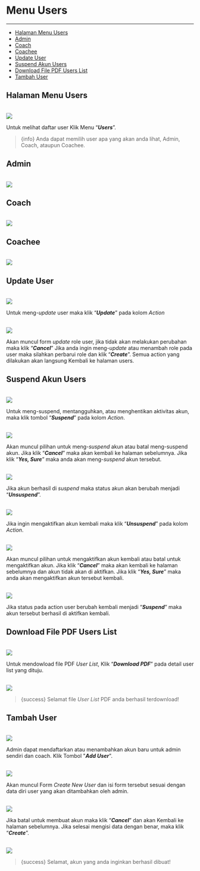 # Menu Users

---

- [Halaman Menu Users](#menu_users)
- [Admin](#admin)
- [Coach](#coach)
- [Coachee](#coachee)
- [Update User](#update_user)
- [Suspend Akun Users](#download_list_user)
- [Download File PDF Users List](#tambah_user)
- [Tambah User](#tambah_user)

<a name="menu_users"></a>
## Halaman Menu Users

<br><img src="{{asset('assets/images/docs/1.0-Menu_Users_1.png')}}">

Untuk melihat daftar user Klik Menu “***Users***”.

> {info} Anda dapat memilih user apa yang akan anda lihat, Admin, Coach, ataupun Coachee.

<a name="admin"></a>
## Admin

<br><img src="{{asset('assets/images/docs/1.0-Menu_Users_2.png')}}">

<a name="coach"></a>
## Coach

<br><img src="{{asset('assets/images/docs/1.0-Menu_Users_3.png')}}">

<a name="coachee"></a>
## Coachee

<br><img src="{{asset('assets/images/docs/1.0-Menu_Users_4.png')}}">

<a name="update_user"></a>
## Update User

<br><img src="{{asset('assets/images/docs/1.0-Menu_Users_5.png')}}">

Untuk meng-*update* user maka klik “***Update***” pada kolom *Action*

<br><img src="{{asset('assets/images/docs/1.0-Menu_Users_6.png')}}">

Akan muncul form *update* role user, jika tidak akan melakukan perubahan maka klik “***Cancel***” Jika anda ingin meng-*update* atau menambah role pada user maka silahkan perbarui role dan klik “***Create***”. Semua action yang dilakukan akan langsung Kembali ke halaman users.

<a name="suspend_user"></a>
## Suspend Akun Users

<br><img src="{{asset('assets/images/docs/1.0-Menu_Users_7.png')}}">

Untuk meng-suspend, mentangguhkan, atau menghentikan aktivitas akun, maka klik tombol “***Suspend***” pada kolom *Action*.

<br><img src="{{asset('assets/images/docs/1.0-Menu_Users_8.png')}}">

Akan muncul pilihan untuk meng-*suspend* akun atau batal meng-suspend akun. Jika klik “***Cancel***” maka akan kembali ke halaman sebelumnya. Jika klik “***Yes, Sure***” maka anda akan meng-*suspend* akun tersebut.

<br><img src="{{asset('assets/images/docs/1.0-Menu_Users_9.png')}}">

Jika akun berhasil di *suspend* maka status akun akan berubah menjadi “***Unsuspend***”.

<br><img src="{{asset('assets/images/docs/1.0-Menu_Users_10.png')}}">

Jika ingin mengaktifkan akun kembali maka klik “***Unsuspend***” pada kolom *Action*.

<br><img src="{{asset('assets/images/docs/1.0-Menu_Users_11.png')}}">

Akan muncul pilihan untuk mengaktifkan akun kembali atau batal untuk mengaktifkan akun. Jika klik “***Cancel***” maka akan kembali ke halaman sebelumnya dan akun tidak akan di aktifkan. Jika klik “***Yes, Sure***” maka anda akan mengaktifkan akun tersebut kembali.

<br><img src="{{asset('assets/images/docs/1.0-Menu_Users_12.png')}}">

Jika status pada action user berubah kembali menjadi “***Suspend***” maka akun tersebut berhasil di aktifkan kembali.

<a name="download_list_user"></a>
## Download File PDF Users List

<br><img src="{{asset('assets/images/docs/1.0-Menu_Users_13.png')}}">

Untuk mendowload file PDF *User List*, Klik “***Download PDF***” pada detail user list yang dituju.

<br><img src="{{asset('assets/images/docs/1.0-Menu_Users_14.png')}}">

> {success} Selamat file *User List* PDF anda berhasil terdownload!

<a name="tambah_user"></a>
## Tambah User

<br><img src="{{asset('assets/images/docs/1.0-Menu_Users_15.png')}}">

Admin dapat mendaftarkan atau menambahkan akun baru untuk admin sendiri dan coach. Klik Tombol "***Add User***".

<br><img src="{{asset('assets/images/docs/1.0-Menu_Users_16.png')}}">

Akan muncul Form *Create New User* dan isi form tersebut sesuai dengan data diri user yang akan ditambahkan oleh admin.

<br><img src="{{asset('assets/images/docs/1.0-Menu_Users_17.png')}}">

Jika batal untuk membuat akun maka klik “***Cancel***” dan akan Kembali ke halaman sebelumnya. Jika selesai mengisi data dengan benar, maka klik “***Create***”.

<br><img src="{{asset('assets/images/docs/1.0-Menu_Users_18.png')}}">

> {success} Selamat, akun yang anda inginkan berhasil dibuat!